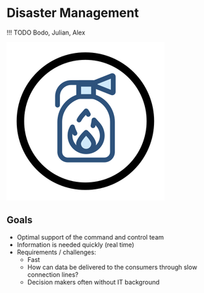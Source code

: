 # Disaster Management

!!! TODO
    Bodo, Julian, Alex

![Disaster Management Icon](img/scen-disaster.svg)

## Goals

- Optimal support of the command and control team
- Information is needed quickly (real time)
- Requirements / challenges:
    - Fast
    - How can data be delivered to the consumers through slow connection lines?
    - Decision makers often without IT background